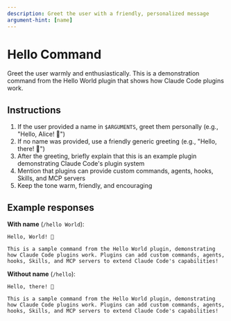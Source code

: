 ```yaml
---
description: Greet the user with a friendly, personalized message
argument-hint: [name]
---
```


# Hello Command

Greet the user warmly and enthusiastically. This is a demonstration command from the Hello World plugin that shows how Claude Code plugins work.

## Instructions

1. If the user provided a name in `$ARGUMENTS`, greet them personally (e.g., "Hello, Alice! 👋")
2. If no name was provided, use a friendly generic greeting (e.g., "Hello, there! 👋")
3. After the greeting, briefly explain that this is an example plugin demonstrating Claude Code's plugin system
4. Mention that plugins can provide custom commands, agents, hooks, Skills, and MCP servers
5. Keep the tone warm, friendly, and encouraging

## Example responses

**With name** (`/hello World`):
```
Hello, World! 👋

This is a sample command from the Hello World plugin, demonstrating how Claude Code plugins work. Plugins can add custom commands, agents, hooks, Skills, and MCP servers to extend Claude Code's capabilities!
```

**Without name** (`/hello`):
```
Hello, there! 👋

This is a sample command from the Hello World plugin, demonstrating how Claude Code plugins work. Plugins can add custom commands, agents, hooks, Skills, and MCP servers to extend Claude Code's capabilities!
```
